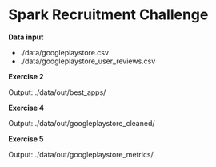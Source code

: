 # Spark Recruitment Challenge

**Data input**
- ./data/googleplaystore.csv
- ./data/googleplaystore_user_reviews.csv

**Exercise 2**

Output: ./data/out/best_apps/

**Exercise 4**

Output: ./data/out/googleplaystore_cleaned/

**Exercise 5**

Output: ./data/out/googleplaystore_metrics/

